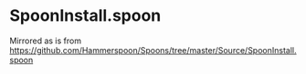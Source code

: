 # SpoonInstall.spoon

Mirrored as is from https://github.com/Hammerspoon/Spoons/tree/master/Source/SpoonInstall.spoon
